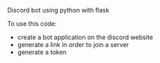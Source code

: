 Discord bot using python with flask

To use this code:
- create a bot application on the discord website 
- generate a link in order to join a server 
- generate a token
